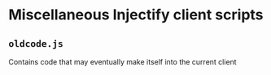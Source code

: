 # Miscellaneous Injectify client scripts

## `oldcode.js`
Contains code that may eventually make itself into the current client